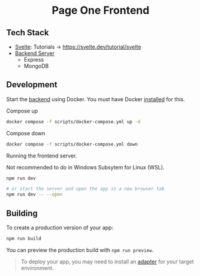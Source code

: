 <h1 align="center">Page One Frontend</h1> 

## Tech Stack

- [Svelte](https://svelte.dev/): Tutorials -> https://svelte.dev/tutorial/svelte
- [Backend Server](https://github.com/iragca/page-one)
    - Express
    - MongoDB

## Development

Start the [backend](https://github.com/iragca/page-one) using Docker. 
You must have Docker [installed](https://docs.docker.com/engine/install/) for this.

Compose up
```bash
docker compose -f scripts/docker-compose.yml up -d
```

Compose down
```bash
docker compose -f scripts/docker-compose.yml down
```

Running the frontend server.

Not recommended to do in Windows Subsytem for Linux (WSL).

```bash
npm run dev

# or start the server and open the app in a new browser tab
npm run dev -- --open
```


## Building

To create a production version of your app:

```bash
npm run build
```

You can preview the production build with `npm run preview`.

> To deploy your app, you may need to install an [adapter](https://svelte.dev/docs/kit/adapters) for your target environment.
